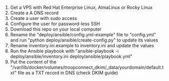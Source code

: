 1. Get a VPS with Red Hat Enterprise Linux, AlmaLinux or Rocky Linux
2. Create a A DNS record
3. Create a user with sudo access
4. Configure the user for password-less SSH
5. Download this repo on your local computer
6. Rename the "deploy/ansible/config.yml-example" file to "config.yml" and run "python deploy/ansible/create-config.py" to update its values
7. Rename inventory.ini.example to inventory.ini and update the values
8. Run the Ansible playbook with "ansible-playbook -i deploy/ansible/inventory.ini deploy/ansible/playbook.yml"
9. Put the content of the "/var/lib/docker/volumes/troopconnect_dkim/\_data/yourdomain/default.txt" file as a TXT record in DNS (check DKIM guide)
